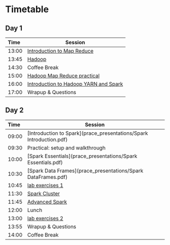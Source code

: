 # Timetable
## Day 1

| Time | Session |
| :--- | ------------- |
| 13:00 | [Introduction to Map Reduce](prace_presentations/Hadoop-1.pdf) |
| 13:45 | [Hadoop](prace_presentations/Hadoop-2.pdf)|
| 14:30 | Coffee Break |
| 15:00 | [Hadoop Map Reduce practical](../Hadoop/Setup-Hadoop-Cirrus.md) |
| 16:00 | [Introduction to Hadoop YARN and Spark](prace_presentations/Hadoop-3.pdf) |
| 17:00 | Wrapup & Questions |


## Day 2

| Time | Session |
| :--- | ------------- |
| 09:00 | [Introduction to Spark](prace_presentations/Spark Introduction.pdf)|
| 09:30 | Practical: setup and walkthrough |
| 10:00 | [Spark Essentials](prace_presentations/Spark Essentials.pdf)|
| 10:30 | [Spark Data Frames](prace_presentations/Spark DataFrames.pdf) |
| 10:45 | [lab exercises 1](../lab_exercises/lab1_basics.ipynb) |
| 11:30 | [Spark Cluster](prace_presentations/Spark_Cluster.pdf) |
| 11:45 | [Advanced Spark](Spark_Advanced.pdf) |
| 12:00 | Lunch |
| 13:00 | [lab exercises 2](../lab_exercises/lab2_1_dataframes.ipynb)  |
| 13:55 | Wrapup & Questions |
| 14:00 | Coffee Break |


